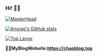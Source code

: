 ### Hi! 🌱😎
<!--
**ZengChao-CU/ZengChao-CU** is a ✨ _special_ ✨ repository because its `README.md` (this file) appears on your GitHub profile.

Here are some ideas to get you started:

- 🔭 I’m currently working on ...
- 🌱 I’m currently learning ...
- 👯 I’m looking to collaborate on ...
- 🤔 I’m looking for help with ...
- 💬 Ask me about ...
- 📫 How to reach me: ...
- 😄 Pronouns: ...
- ⚡ Fun fact: ...
-->
[![MasterHead](https://github.com/ZengChao-CU/Imagine/blob/master/profile.jpg)](https://github.com/ZengChao-CU)

[![Anurag's GitHub stats](https://github-readme-stats.vercel.app/api?username=ZengChao-CU&show_icons=true&theme=moltack)](https://github.com/anuraghazra/github-readme-stats) 

[![Top Langs](https://github-readme-stats.vercel.app/api/top-langs/?username=ZengChao-CU&layout=)](https://github.com/anuraghazra/github-readme-stats)
<!-- [![Top Langs](https://github-readme-stats.vercel.app/api/top-langs/?username=ZengChao-CU&layout=compact)](https://github.com/anuraghazra/github-readme-stats) -->

**🥳🥳MyBlogWebsite:https://chaoblog.top**

